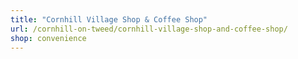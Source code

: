 ```yaml
---
title: "Cornhill Village Shop & Coffee Shop"
url: /cornhill-on-tweed/cornhill-village-shop-and-coffee-shop/
shop: convenience
---
```

